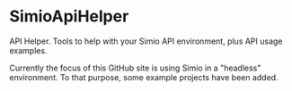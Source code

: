 # SimioApiHelper
API Helper. Tools to help with your Simio API environment, plus API usage examples.

Currently the focus of this GitHub site is using Simio in a "headless" environment. To that purpose, some example projects have been added.
